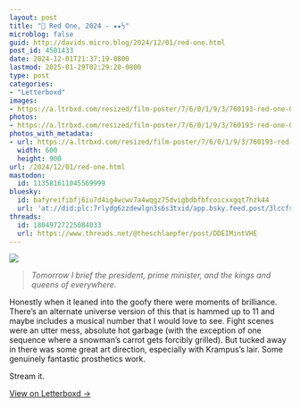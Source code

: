 ```yaml
---
layout: post
title: "🍿 Red One, 2024 - ★★½"
microblog: false
guid: http://davids.micro.blog/2024/12/01/red-one.html
post_id: 4501433
date: 2024-12-01T21:37:19-0800
lastmod: 2025-01-29T02:29:20-0800
type: post
categories:
- "Letterboxd"
images:
- https://a.ltrbxd.com/resized/film-poster/7/6/0/1/9/3/760193-red-one-0-600-0-900-crop.jpg?v=b0fe4428fb
photos:
- https://a.ltrbxd.com/resized/film-poster/7/6/0/1/9/3/760193-red-one-0-600-0-900-crop.jpg?v=b0fe4428fb
photos_with_metadata:
- url: https://a.ltrbxd.com/resized/film-poster/7/6/0/1/9/3/760193-red-one-0-600-0-900-crop.jpg?v=b0fe4428fb
  width: 600
  height: 900
url: /2024/12/01/red-one.html
mastodon:
  id: 113581611045569999
bluesky:
  id: bafyreifibfj6iu7d4ig4wcwv7a4wqgz75dvigbdbfbfcoicxxgqt7hzk44
  url: 'at://did:plc:7rlydg6zzdewlgn3s6s3txid/app.bsky.feed.post/3lccfstjhd32x'
threads:
  id: 18049727225084033
  url: https://www.threads.net/@theschlaepfer/post/DDEIMintVHE
---
```

 <p><img src="https://a.ltrbxd.com/resized/film-poster/7/6/0/1/9/3/760193-red-one-0-600-0-900-crop.jpg?v=b0fe4428fb"/></p> <blockquote><p><i>Tomorrow I brief the president, prime minister, and the kings and queens of everywhere.</i></p></blockquote><p>Honestly when it leaned into the goofy there were moments of brilliance. There’s an alternate universe version of this that is hammed up to 11 and maybe includes a musical number that I would love to see. Fight scenes were an utter mess, absolute hot garbage (with the exception of one sequence where a snowman’s carrot gets forcibly grilled). But tucked away in there was some great art direction, especially with Krampus’s lair. Some genuinely fantastic prosthetics work.</p><p>Stream it.</p> 
<p><a href="https://letterboxd.com/theschlaepfer/film/red-one/">View on Letterboxd →</a></p>
